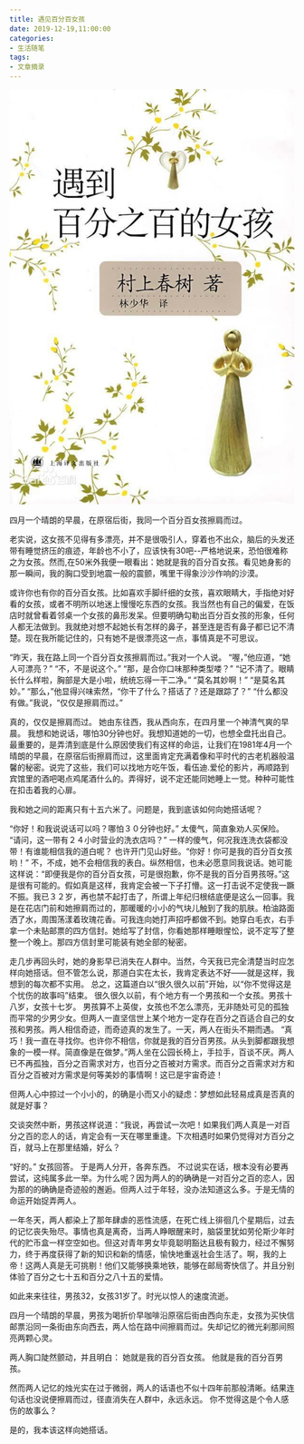 ```yaml
---
title: 遇见百分百女孩
date: 2019-12-19,11:00:00
categories:
- 生活随笔
tags:
- 文章摘录
---
```

![遇见百分百女孩](遇见百分百女孩.jpg)

四月一个晴朗的早晨，在原宿后街，我同一个百分百女孩擦肩而过。

老实说，这女孩不见得有多漂亮，并不是很吸引人，穿着也不出众，脑后的头发还带有睡觉挤压的痕迹，年龄也不小了，应该快有30吧--严格地说来，恐怕很难称之为女孩。然而,在50米外我便一眼看出：她就是我的百分百女孩。看见她身影的那一瞬间，我的胸口受到地震一般的震颤，嘴里干得象沙沙作响的沙漠。

或许你也有你的百分百女孩。比如喜欢手脚纤细的女孩，喜欢眼睛大，手指绝对好看的女孩，或者不明所以地迷上慢慢吃东西的女孩。我当然也有自己的偏爱，在饭店时就曾看着邻桌一个女孩的鼻形发呆。但要明确勾勒出百分百女孩的形象，任何人都无法做到。我就绝对想不起她长有怎样的鼻子，甚至连是否有鼻子都已记不清楚。现在我所能记住的，只有她不是很漂亮这一点，事情真是不可思议。

“昨天，我在路上同一个百分百女孩擦肩而过。”我对一个人说。
“喔，”他应道，“她人可漂亮？”
“不，不是说这个。”
“那，是合你口味那种类型喽？”
“记不清了。眼睛长什么样啦，胸部是大是小啦，统统忘得一干二净。”
“莫名其妙啊！”
“是莫名其妙。”
“那么，”他显得兴味索然，“你干了什么？搭话了？还是跟踪了？”
“什么都没有做。”我说，“仅仅是擦肩而过。”

真的，仅仅是擦肩而过。
她由东往西，我从西向东，在四月里一个神清气爽的早晨。
我想和她说话，哪怕30分钟也好。我想知道她的一切，也想全盘托出自己。最重要的，是弄清到底是什么原因使我们有这样的命运，让我们在1981年4月一个晴朗的早晨，在原宿后街擦肩而过，这里面肯定充满着像和平时代的古老机器般温馨的秘密。说完了这些，我们可以找地方吃午饭，看伍迪.爱伦的影片，再顺路到宾馆里的酒吧喝点鸡尾酒什么的。弄得好，说不定还能同她睡上一觉。种种可能性在扣击着我的心扉。

我和她之间的距离只有十五六米了。问题是，我到底该如何向她搭话呢？

“你好！和我说说话可以吗？哪怕３０分钟也好。”
太傻气，简直象劝人买保险。
“请问，这一带有２４小时营业的洗衣店吗？”
一样的傻气，何况我连洗衣袋都没带！有谁能相信我的道白呢？
也许开门见山好些。“你好！你可是我的百分百女孩哟！”
不，不成，她不会相信我的表白。纵然相信，也未必愿意同我说话。她可能这样说：“即便我是你的百分百女孩，可是很抱歉，你不是我的百分百男孩呀。”这是很有可能的。假如真是这样，我肯定会被一下子打懵。这一打击说不定使我一蹶不振。我已３２岁，再也禁不起打击了，所谓上年纪归根结底便是这么一回事。我是在花店门前和她擦肩而过的，那暖暖的小小的气块儿触到了我的肌肤。柏油路面洒了水，周围荡漾着玫瑰花香。可我连向她打声招呼都做不到。她穿白毛衣，右手拿一个未贴邮票的四方信封。她给写了封信，你看她那样睡眼惺忪，说不定写了整整一个晚上。那四方信封里可能装有她全部的秘密。

走几步再回头时，她的身影早已消失在人群中。当然，今天我已完全清楚当时应怎样向她搭话。但不管怎么说，那道白实在太长，我肯定表达不好――就是这样，我想到的每次都不实用。
总之，这篇道白以“很久很久以前”开始，以“你不觉得这是个忧伤的故事吗”结束。
很久很久以前，有个地方有一个男孩和一个女孩。男孩十八岁，女孩十七岁。
男孩算不上英俊，女孩也不怎么漂亮，无非随处可见的孤独而平常的少男少女。但两人一直坚信世上某个地方一定存在百分之百适合自己的女孩和男孩。两人相信奇迹，而奇迹真的发生了。一天，两人在街头不期而遇。
“真巧！我一直在寻找你。也许你不相信，你就是我的百分百男孩。从头到脚都跟我想象的一模一样。简直像是在做梦。”两人坐在公园长椅上，手拉手，百谈不厌。两人已不再孤独，百分之百需求对方，也百分之百被对方需求。而百分之百需求对方和百分之百被对方需求是何等美妙的事情啊！这已是宇宙奇迹！

但两人心中掠过一个小小的，的确是小而又小的疑虑：梦想如此轻易成真是否真的就是好事？

交谈突然中断，男孩这样说道：“我说，再尝试一次吧！如果我们两人真是一对百分之百的恋人的话，肯定会有一天在哪里重逢。下次相遇时如果仍觉得对方百分之百，就马上在那里结婚，好么？

“好的。” 女孩回答。
于是两人分开，各奔东西。
不过说实在话，根本没有必要再尝试，这纯属多此一举。为什么呢？因为两人的的确确是一对百分之百的恋人，因为那的的确确是奇迹般的邂逅。但两人过于年轻，没办法知道这么多。于是无情的命运开始捉弄两人。

一年冬天，两人都染上了那年肆虐的恶性流感，在死亡线上徘徊几个星期后，过去的记忆丧失殆尽。事情也真是离奇，当两人睁眼醒来时，脑袋里犹如劳伦斯少年时代的贮币盒一样空空如也。但这对青年男女毕竟聪明豁达且极有毅力，经过不懈努力，终于再度获得了新的知识和新的情感，愉快地重返社会生活了。啊，我的上帝！这两人真是无可挑剔！他们又能够换乘地铁，能够在邮局寄快信了。并且分别体验了百分之七十五和百分之八十五的爱情。

如此来来往往，男孩32，女孩31岁了。时光以惊人的速度流逝。

四月一个晴朗的早晨，男孩为喝折价早咖啡沿原宿后街由西向东走，女孩为买快信邮票沿同一条街由东向西去，两人恰在路中间擦肩而过。失却记忆的微光刹那间照亮两颗心灵。

两人胸口陡然颤动，并且明白：
她就是我的百分百女孩。
他就是我的百分百男孩。

然而两人记忆的烛光实在过于微弱，两人的话语也不似十四年前那般清晰。结果连句话也没说便擦肩而过，径直消失在人群中，永远永远。
你不觉得这是个令人感伤的故事么？

是的，我本该这样向她搭话。